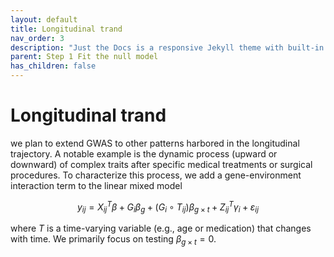 ```yaml
---
layout: default
title: Longitudinal trand
nav_order: 3
description: "Just the Docs is a responsive Jekyll theme with built-in search that is easily customizable and hosted on GitHub Pages."
parent: Step 1 Fit the null model
has_children: false
---
```


<head>
    <script src="https://cdn.mathjax.org/mathjax/latest/MathJax.js?config=TeX-AMS-MML_HTMLorMML" type="text/javascript"></script>
    <script type="text/x-mathjax-config">
        MathJax.Hub.Config({
            tex2jax: {
            skipTags: ['script', 'noscript', 'style', 'textarea', 'pre'],
            inlineMath: [['$','$']]
            }
        });
    </script>
</head>

# **Longitudinal trand**

we plan to extend GWAS to other patterns harbored in the longitudinal trajectory. A notable example is the dynamic process (upward or downward) of complex traits after specific medical treatments or surgical procedures. To characterize this process, we add a gene-environment interaction term to the linear mixed model

$$ y_{ij} = X_{ij}^T \beta + G_i \beta_g + (G_i \circ T_{ij}) \beta_{g\times t} + Z_{ij}^T \gamma_i + \varepsilon_{ij} $$ 

where $T$ is a time-varying variable (e.g., age or medication) that changes with time. We primarily focus on testing $\beta_{g\times t}=0$.
